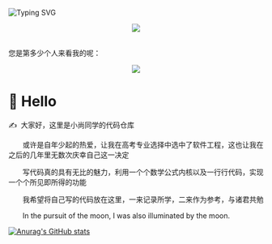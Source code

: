 <!--
**tlxxsyh/tlxxsyh** is a ✨ _special_ ✨ repository because its `README.md` (this file) appears on your GitHub profile.

Here are some ideas to get you started:

- 🔭 I’m currently working on ...
- 🌱 I’m currently learning ...
- 👯 I’m looking to collaborate on ...
- 🤔 I’m looking for help with ...
- 💬 Ask me about ...
- 📫 How to reach me: ...
- 😄 Pronouns: ...
- ⚡ Fun fact: ...
-->
<!-- 动态标题 -->
<a><img src="https://readme-typing-svg.demolab.com?font=Fira+Code&size=30&pause=1000&color=ADBAC7&vCenter=true&width=435&lines=%E6%AC%A2%E8%BF%8E%E8%AE%BF%E9%97%AE%E5%B0%8F%E5%B0%9A%E5%90%8C%E5%AD%A6%E7%9A%84%E4%BB%93%E5%BA%93;Hello%2CWorld!" alt="Typing SVG" /></a>

<!-- 敲代码的图片 -->
<div align="center" ><img order-radius="100px" src="https://cdn.jsdelivr.net/gh/sun0225SUN/photos/images/202108300019556.gif"/></div>
<br>

<!-- 访问数 -->
您是第多少个人来看我的呢：<br>
<div align="center">
<img src="https://profile-counter.glitch.me/tlxxsyh/count.svg">
</div>

#  🙋 Hello

<p>✍️&nbsp;&nbsp;大家好，这里是小尚同学的代码仓库</p>
<p>&emsp;&emsp;或许是自年少起的热爱，让我在高考专业选择中选中了软件工程，这也让我在之后的几年里无数次庆幸自己这一决定</p>
<p>&emsp;&emsp;写代码真的具有无比的魅力，利用一个个数学公式内核以及一行行代码，实现一个个所见即所得的功能</p>
<p>&emsp;&emsp;我希望将自己写的代码放在这里，一来记录所学，二来作为参考，与诸君共勉</p>
<p>&emsp;&emsp;In the pursuit of the moon, I was also illuminated by the moon.</p>

[![Anurag's GitHub stats](https://github-readme-stats.vercel.app/api?username=anuraghazra&theme=github_dark)](https://github.com/anuraghazra/github-readme-stats)
